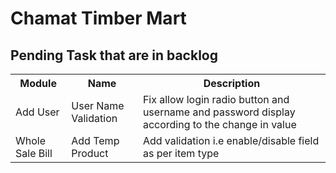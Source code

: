 # Chamat Timber Mart

<h2>Pending Task that are in backlog</h2>
<table>
<tr>
<th>Module</th>
<th>Name</th>
<th>Description</th>
</tr>
<tr>
  <td>Add User</td>
  <td>User Name Validation</td>
  <td>Fix allow login radio button and username and password display according to the change in value</td>
</tr>
<tr>
  <td>Whole Sale Bill</td>
  <td>Add Temp Product</td>
  <td>Add validation i.e enable/disable field as per item type</td>
</tr>
</table>
